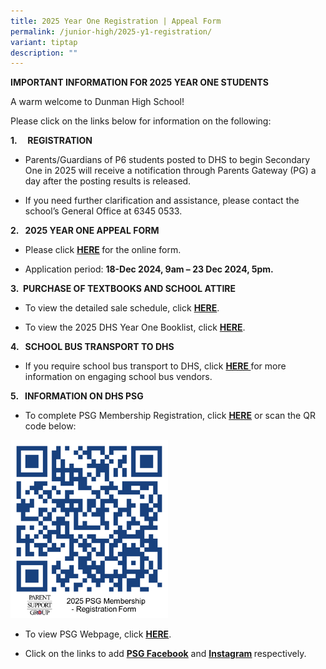 ```yaml
---
title: 2025 Year One Registration | Appeal Form
permalink: /junior-high/2025-y1-registration/
variant: tiptap
description: ""
---
```

<p><strong>IMPORTANT INFORMATION FOR 2025 YEAR ONE STUDENTS</strong>
</p>
<p>A warm welcome to Dunman High School!&nbsp;</p>
<p>Please click on the links below for information on the following:
<br>
</p>
<p><strong>1.&nbsp;&nbsp;&nbsp;&nbsp; REGISTRATION</strong>
</p>
<ul data-tight="true" class="tight">
<li>
<p>Parents/Guardians of P6 students posted to DHS to begin Secondary One
in 2025 will receive a notification through Parents Gateway (PG) a day
after the posting results is released.</p>
</li>
<li>
<p>If you need further clarification and assistance, please contact the school’s
General Office at 6345 0533.</p>
<p></p>
</li>
</ul>
<p><strong>2.&nbsp;&nbsp;&nbsp;2025 YEAR ONE APPEAL FORM</strong>
</p>
<ul data-tight="true" class="tight">
<li>
<p>Please click <strong><a href="https://go.gov.sg/dhsappeal2025y1" rel="noopener nofollow" target="_blank">HERE</a> </strong>for
the online form.</p>
</li>
<li>
<p>Application period: <strong>18-Dec 2024, 9am – 23 Dec 2024, 5pm.</strong>
</p>
<p></p>
</li>
</ul>
<p><strong>3.&nbsp;&nbsp;PURCHASE OF TEXTBOOKS AND SCHOOL ATTIRE</strong>
</p>
<ul data-tight="true" class="tight">
<li>
<p>To view the detailed sale schedule, click <strong><a href="https://for.edu.sg/dhs-sales-schedule-textbooks-sch-attire" rel="noopener nofollow" target="_blank">HERE</a></strong>.</p>
</li>
<li>
<p>To view the 2025 DHS Year One Booklist, click <strong><a href="https://for.edu.sg/dhs-y1-booklist" rel="noopener nofollow" target="_blank">HERE</a></strong>.</p>
<p></p>
</li>
</ul>
<p><strong>4.&nbsp;&nbsp; SCHOOL BUS TRANSPORT TO DHS</strong>
</p>
<ul data-tight="true" class="tight">
<li>
<p>If you require school bus transport to DHS, click <strong><a href="https://www.dunmanhigh.moe.edu.sg/files/Private_Bus_Transport_2024_11112024.pdf" rel="noopener nofollow" target="_blank">HERE </a></strong>for
more information on engaging school bus vendors.</p>
<p></p>
</li>
</ul>
<p><strong>5.&nbsp;&nbsp;&nbsp;INFORMATION ON DHS PSG</strong>
</p>
<ul data-tight="true" class="tight">
<li>
<p>To complete PSG Membership Registration, click <strong><a href="https://forms.gle/PWdgipBN7ygXaBSy7" rel="noopener noreferrer nofollow" target="_blank"><u>HERE</u></a></strong> or
scan the QR code below:</p>
</li>
</ul>
<div class="isomer-image-wrapper">
<img style="width: 50%;" height="auto" width="100%" alt="" src="/images/2025_PSG_Membership_Regn__12_Dec_2024_.png">
</div>
<ul data-tight="true" class="tight">
<li>
<p>To view PSG Webpage, click <strong><a href="https://www.dunmanhigh.moe.edu.sg/about-dhs/partners/psg/" rel="noopener noreferrer nofollow" target="_blank"><u>HERE</u></a></strong>.</p>
</li>
<li>
<p>Click on the links to add <strong><a href="https://www.facebook.com/groups/DHS.PSG" rel="noopener noreferrer nofollow" target="_blank"><u>PSG Facebook</u></a></strong> and <strong><a href="https://www.instagram.com/dhspsg/" rel="noopener noreferrer nofollow" target="_blank"><u>Instagram</u></a> </strong>respectively.</p>
</li>
</ul>
<p></p>